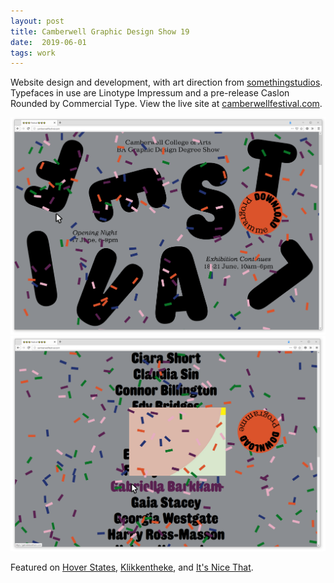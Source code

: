 ```yaml
---
layout: post
title: Camberwell Graphic Design Show 19
date:  2019-06-01
tags: work
---
```


Website design and development, with art direction from [somethingstudios](https://www.instagram.com/somethingstudios____/). Typefaces in use are Linotype Impressum and a pre-release Caslon Rounded by Commercial Type. View the live site at [camberwellfestival.com](http://camberwellfestival.com/).

![Camberwell 19 Website Screenshot](/assets/camberwell-19-1.png)
![Camberwell 19 Website Screenshot](/assets/camberwell-19-2.png)

Featured on [Hover States](https://hoverstat.es/features/camberwell-festival), [Klikkentheke](https://klikkentheke.com/websites/camberwell-festival/), and [It's Nice That](https://www.itsnicethat.com/articles/double-click-back-to-school-digital-211019).

